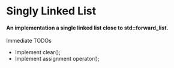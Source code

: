 # Singly Linked List #
__An implementation a single linked list close to std::forward_list.__
<br/><br/>Immediate TODOs 
* Implement clear();
* Implement assignment operator();
